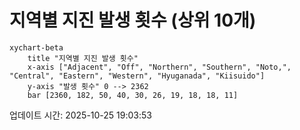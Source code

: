 # 지역별 지진 발생 횟수 (상위 10개)

```mermaid
xychart-beta
    title "지역별 지진 발생 횟수"
    x-axis ["Adjacent", "Off", "Northern", "Southern", "Noto,", "Central", "Eastern", "Western", "Hyuganada", "Kiisuido"]
    y-axis "발생 횟수" 0 --> 2362
    bar [2360, 182, 50, 40, 30, 26, 19, 18, 18, 11]
```

업데이트 시간: 2025-10-25 19:03:53
